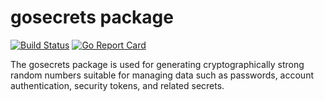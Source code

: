 # gosecrets package
[![Build Status](https://travis-ci.com/UrNas/gosecrets.svg?branch=master)](https://travis-ci.com/UrNas/gosecrets) [![Go Report Card](https://goreportcard.com/badge/github.com/UrNas/gosecrets)](https://goreportcard.com/report/github.com/UrNas/gosecrets)

The gosecrets package is used for generating cryptographically strong random numbers suitable for managing data such as passwords, account authentication, security tokens, and related secrets.

